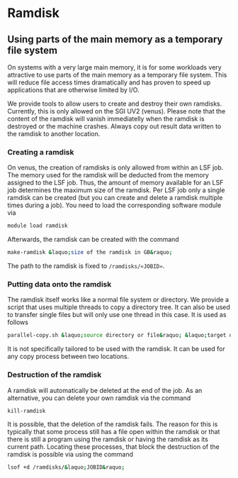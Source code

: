 # Ramdisk

## Using parts of the main memory as a temporary file system

On systems with a very large main memory, it is for some workloads very
attractive to use parts of the main memory as a temporary file system.
This will reduce file access times dramatically and has proven to speed
up applications that are otherwise limited by I/O.

We provide tools to allow users to create and destroy their own
ramdisks. Currently, this is only allowed on the SGI UV2 (venus). Please
note that the content of the ramdisk will vanish immediatelly when the
ramdisk is destroyed or the machine crashes. Always copy out result data
written to the ramdisk to another location.

### Creating a ramdisk

On venus, the creation of ramdisks is only allowed from within an LSF
job. The memory used for the ramdisk will be deducted from the memory
assigned to the LSF job. Thus, the amount of memory available for an LSF
job determines the maximum size of the ramdisk. Per LSF job only a
single ramdisk can be created (but you can create and delete a ramdisk
multiple times during a job). You need to load the corresponding
software module via

```Bash
module load ramdisk
```

Afterwards, the ramdisk can be created with the command

```Bash
make-ramdisk &laquo;size of the ramdisk in GB&raquo; 
```

The path to the ramdisk is fixed to `/ramdisks/«JOBID»`.

### Putting data onto the ramdisk

The ramdisk itself works like a normal file system or directory. We
provide a script that uses multiple threads to copy a directory tree. It
can also be used to transfer single files but will only use one thread
in this case. It is used as follows

```Bash
parallel-copy.sh &laquo;source directory or file&raquo; &laquo;target directory&raquo;
```

It is not specifically tailored to be used with the ramdisk. It can be
used for any copy process between two locations.

### Destruction of the ramdisk

A ramdisk will automatically be deleted at the end of the job. As an
alternative, you can delete your own ramdisk via the command

```Bash
kill-ramdisk
```

It is possible, that the deletion of the ramdisk fails. The reason for
this is typically that some process still has a file open within the
ramdisk or that there is still a program using the ramdisk or having the
ramdisk as its current path. Locating these processes, that block the
destruction of the ramdisk is possible via using the command
 
```Bash
lsof +d /ramdisks/&laquo;JOBID&raquo;
```

